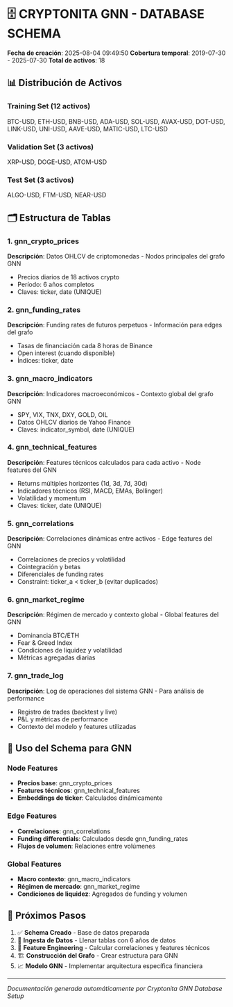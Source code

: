 # 🗄️ CRYPTONITA GNN - DATABASE SCHEMA

**Fecha de creación**: 2025-08-04 09:49:50
**Cobertura temporal**: 2019-07-30 - 2025-07-30
**Total de activos**: 18

## 📊 Distribución de Activos

### Training Set (12 activos)
BTC-USD, ETH-USD, BNB-USD, ADA-USD, SOL-USD, AVAX-USD, DOT-USD, LINK-USD, UNI-USD, AAVE-USD, MATIC-USD, LTC-USD

### Validation Set (3 activos)  
XRP-USD, DOGE-USD, ATOM-USD

### Test Set (3 activos)
ALGO-USD, FTM-USD, NEAR-USD

## 🗂️ Estructura de Tablas

### 1. gnn_crypto_prices
**Descripción**: Datos OHLCV de criptomonedas - Nodos principales del grafo GNN
- Precios diarios de 18 activos crypto
- Período: 6 años completos
- Claves: ticker, date (UNIQUE)

### 2. gnn_funding_rates  
**Descripción**: Funding rates de futuros perpetuos - Información para edges del grafo
- Tasas de financiación cada 8 horas de Binance
- Open interest (cuando disponible)
- Índices: ticker, date

### 3. gnn_macro_indicators
**Descripción**: Indicadores macroeconómicos - Contexto global del grafo GNN
- SPY, VIX, TNX, DXY, GOLD, OIL
- Datos OHLCV diarios de Yahoo Finance
- Claves: indicator_symbol, date (UNIQUE)

### 4. gnn_technical_features
**Descripción**: Features técnicos calculados para cada activo - Node features del GNN
- Returns múltiples horizontes (1d, 3d, 7d, 30d)
- Indicadores técnicos (RSI, MACD, EMAs, Bollinger)
- Volatilidad y momentum
- Claves: ticker, date (UNIQUE)

### 5. gnn_correlations
**Descripción**: Correlaciones dinámicas entre activos - Edge features del GNN
- Correlaciones de precios y volatilidad
- Cointegración y betas
- Diferenciales de funding rates
- Constraint: ticker_a < ticker_b (evitar duplicados)

### 6. gnn_market_regime
**Descripción**: Régimen de mercado y contexto global - Global features del GNN
- Dominancia BTC/ETH
- Fear & Greed Index
- Condiciones de liquidez y volatilidad
- Métricas agregadas diarias

### 7. gnn_trade_log
**Descripción**: Log de operaciones del sistema GNN - Para análisis de performance
- Registro de trades (backtest y live)
- P&L y métricas de performance
- Contexto del modelo y features utilizadas

## 🎯 Uso del Schema para GNN

### Node Features
- **Precios base**: gnn_crypto_prices
- **Features técnicos**: gnn_technical_features
- **Embeddings de ticker**: Calculados dinámicamente

### Edge Features  
- **Correlaciones**: gnn_correlations
- **Funding differentials**: Calculados desde gnn_funding_rates
- **Flujos de volumen**: Relaciones entre volúmenes

### Global Features
- **Macro contexto**: gnn_macro_indicators
- **Régimen de mercado**: gnn_market_regime
- **Condiciones de liquidez**: Agregados de funding y volumen

## 🚀 Próximos Pasos

1. ✅ **Schema Creado** - Base de datos preparada
2. 🔄 **Ingesta de Datos** - Llenar tablas con 6 años de datos
3. 🧠 **Feature Engineering** - Calcular correlaciones y features técnicos
4. 🏗️ **Construcción del Grafo** - Crear estructura para GNN
5. 📈 **Modelo GNN** - Implementar arquitectura específica financiera

---
*Documentación generada automáticamente por Cryptonita GNN Database Setup*
